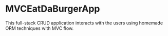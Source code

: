 # MVCEatDaBurgerApp

This full-stack CRUD application interacts with the users using homemade ORM techniques with MVC flow.
